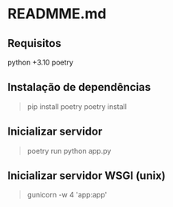 # READMME.md

## Requisitos

python +3.10
poetry

## Instalação de dependências

> pip install poetry
> poetry install

## Inicializar servidor

> poetry run python app.py

## Inicializar servidor WSGI (unix)

> gunicorn -w 4 'app:app'
